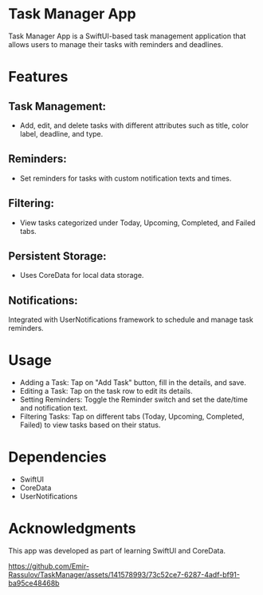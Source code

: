 # Task Manager App

Task Manager App is a SwiftUI-based task management application that allows users to manage their tasks with reminders and deadlines.

# Features
## Task Management: 
- Add, edit, and delete tasks with different attributes such as title, color label, deadline, and type.
## Reminders:
- Set reminders for tasks with custom notification texts and times.
## Filtering:
- View tasks categorized under Today, Upcoming, Completed, and Failed tabs.
## Persistent Storage: 
- Uses CoreData for local data storage.
## Notifications: 
Integrated with UserNotifications framework to schedule and manage task reminders.


# Usage
- Adding a Task: Tap on "Add Task" button, fill in the details, and save.
- Editing a Task: Tap on the task row to edit its details.
- Setting Reminders: Toggle the Reminder switch and set the date/time and notification text.
- Filtering Tasks: Tap on different tabs (Today, Upcoming, Completed, Failed) to view tasks based on their status.

# Dependencies
 - SwiftUI 
 - CoreData
 - UserNotifications

# Acknowledgments
This app was developed as part of learning SwiftUI and CoreData.



https://github.com/Emir-Rassulov/TaskManager/assets/141578993/73c52ce7-6287-4adf-bf91-ba95ce48468b

